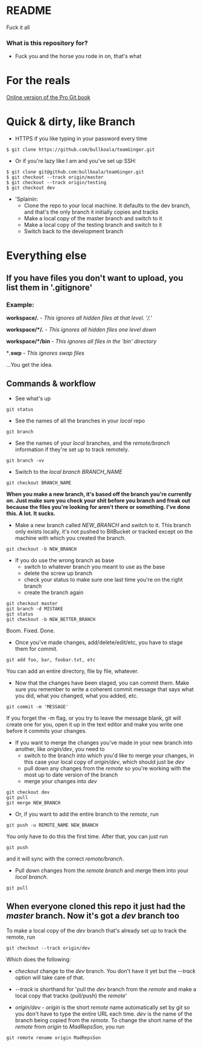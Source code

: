 # README #

Fuck it all

### What is this repository for? ###

* Fuck you and the horse you rode in on, that's what

# For the reals #

[Online version of the Pro Git book](http://git-scm.com/book/en/v2)

# Quick & dirty, like Branch #

* HTTPS if you like typing in your password every time

```git
$ git clone https://github.com/bullkoala/teamGinger.git
```

* Or if you're lazy like I am and you've set up SSH:

```git
$ git clone git@github.com:bullkoala/teamGinger.git
$ git checkout --track origin/master
$ git checkout --track origin/testing
$ git checkout dev
```

* 'Splainin:
   * Clone the repo to your local machine. It defaults to the dev branch, and
   that's the only branch it initially copies and tracks
   * Make a local copy of the master branch and switch to it
   * Make a local copy of the testing branch and switch to it
   * Switch back to the development branch

# Everything else #

## If you have files you don't want to upload, you list them in '.gitignore'

### Example: ###

**workspace/.** - *This ignores all hidden files at that level. '/.*'

**workspace/*/.** - *This ignores all hidden files one level down*

**workspace/*/bin** - *This ignores all files in the 'bin' directory*

***.swp** - *This ignores swap files*

...You get the idea. 

## Commands & workflow ##
* See what's up

```git
git status
```

* See the names of all the branches in your *local* repo

```git
git branch
```

* See the names of your *local* branches, and the *remote/branch* information if they're set up to track remotely.

```git
git branch -vv
```

* Switch to the *local branch BRANCH_NAME*

```git
git checkout BRANCH_NAME
```

**When you make a new branch, it's based off the branch you're currently on. Just make sure you check your shit before you branch and freak out because the files you're looking for aren't there or something. I've done this. A lot. It sucks.**

* Make a new branch called *NEW_BRANCH* and switch to it. This branch only exists locally, it's not pushed to BitBucket or tracked except on the machine with which you created the branch.

```git
git checkout -b NEW_BRANCH
```
  
  * If you do use the wrong branch as base
    * switch to whatever branch you meant to use as the base
    * delete the screw up branch
    * check your status to make sure one last time you're on the right branch
    * create the branch again

```git
git checkout master
git branch -d MISTAKE
git status
git checkout -b NEW_BETTER_BRANCH
```

Boom. Fixed. Done.

* Once you've made changes, add/delete/edit/etc, you have to stage them for commit.

```git
git add foo, bar, foobar.txt, etc
```

You can add an entire directory, file by file, whatever.

* Now that the changes have been staged, you can commit them. Make sure you remember to write a coherent commit message that says what you did, what you changed, what you added, etc.

```git
git commit -m 'MESSAGE'
```

If you forget the -m flag, or you try to leave the message blank, git will create one for you, open it up in the text editor and make you write one before it commits your changes.

* If you want to merge the changes you've made in your new branch into another, like *origin/dev*, you need to
    * switch to the branch into which you'd like to merge your changes, in this case your local copy of *origin/dev*, which should just be *dev*
    * pull down any changes from the *remote* so you're working with the most up to date version of the branch
    * merge your changes into *dev*

```git
git checkout dev
git pull
git merge NEW_BRANCH
```

* Or, if you want to add the entire branch to the *remote*, run

```git
git push -u REMOTE_NAME NEW_BRANCH
```

You only have to do this the first time. After that, you can just run

```git
git push
```

and it will sync with the correct *remote/branch*.

* Pull down changes from the *remote branch* and merge them into your *local branch*.

```git
git pull
```

## When everyone cloned this repo it just had the *master* branch. Now it's got a *dev* branch too ##

To make a local copy of the *dev* branch that's already set up to track the remote, run

```git
git checkout --track origin/dev
```

Which does the following:

* *checkout* change to the *dev* branch. You don't have it yet but the *--track* option will take care of that.

* *--track* is shorthand for 'pull the *dev* branch from the *remote* and make a local copy that tracks (pull/push) the *remote*'

* *origin/dev* - *origin* is the short *remote* name automatically set by git so you don't have to type the entire URL each time. *dev* is the name of the branch being copied from the *remote*.  To change the short name of the *remote* from *origin* to *MadRepsSon*, you run

```git
git remote rename origin MadRepsSon
```
